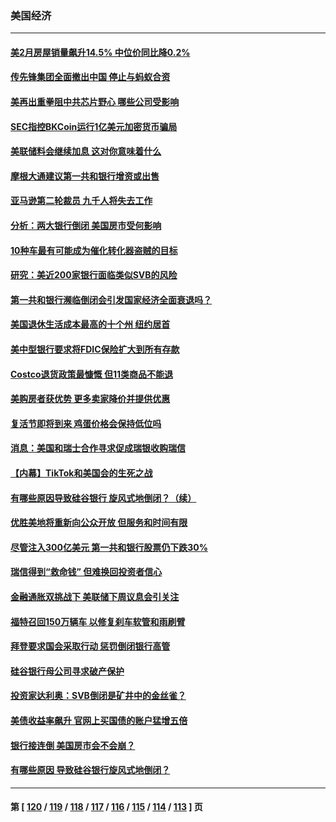 ### 美国经济
---
#### [美2月房屋销量飙升14.5% 中位价同比降0.2%](../../pages/ncid1078158/n13955457.md) 
#### [传先锋集团全面撤出中国 停止与蚂蚁合资](../../pages/ncid1078158/n13955259.md) 
#### [美再出重拳阻中共芯片野心 哪些公司受影响](../../pages/ncid1078158/n13955288.md) 
#### [SEC指控BKCoin运行1亿美元加密货币骗局](../../pages/ncid1078158/n13954846.md) 
#### [美联储料会继续加息 这对你意味着什么](../../pages/ncid1078158/n13954694.md) 
#### [摩根大通建议第一共和银行增资或出售](../../pages/ncid1078158/n13954687.md) 
#### [亚马逊第二轮裁员 九千人将失去工作](../../pages/ncid1078158/n13954617.md) 
#### [分析：两大银行倒闭 美国房市受何影响](../../pages/ncid1078158/n13954244.md) 
#### [10种车最有可能成为催化转化器盗贼的目标](../../pages/ncid1078158/n13954268.md) 
#### [研究：美近200家银行面临类似SVB的风险](../../pages/ncid1078158/n13954169.md) 
#### [第一共和银行濒临倒闭会引发国家经济全面衰退吗？](../../pages/ncid1078158/n13954243.md) 
#### [美国退休生活成本最高的十个州 纽约居首](../../pages/ncid1078158/n13953987.md) 
#### [美中型银行要求将FDIC保险扩大到所有存款](../../pages/ncid1078158/n13953859.md) 
#### [Costco退货政策最慷慨 但11类商品不能退](../../pages/ncid1078158/n13952121.md) 
#### [美购房者获优势 更多卖家降价并提供优惠](../../pages/ncid1078158/n13953340.md) 
#### [复活节即将到来 鸡蛋价格会保持低位吗](../../pages/ncid1078158/n13953228.md) 
#### [消息：美国和瑞士合作寻求促成瑞银收购瑞信](../../pages/ncid1078158/n13953262.md) 
#### [【内幕】TikTok和美国会的生死之战](../../pages/ncid1078158/n13953162.md) 
#### [有哪些原因导致硅谷银行 旋风式地倒闭？（续）](../../pages/ncid1078158/n13952975.md) 
#### [优胜美地将重新向公众开放 但服务和时间有限](../../pages/ncid1078158/n13952960.md) 
#### [尽管注入300亿美元 第一共和银行股票仍下跌30%](../../pages/ncid1078158/n13952956.md) 
#### [瑞信得到“救命钱” 但难换回投资者信心](../../pages/ncid1078158/n13952721.md) 
#### [金融通胀双挑战下 美联储下周议息会引关注](../../pages/ncid1078158/n13952642.md) 
#### [福特召回150万辆车 以修复刹车软管和雨刷臂](../../pages/ncid1078158/n13952651.md) 
#### [拜登要求国会采取行动 惩罚倒闭银行高管](../../pages/ncid1078158/n13952592.md) 
#### [硅谷银行母公司寻求破产保护](../../pages/ncid1078158/n13952539.md) 
#### [投资家达利奥：SVB倒闭是矿井中的金丝雀？](../../pages/ncid1078158/n13952322.md) 
#### [美债收益率飙升 官网上买国债的账户猛增五倍](../../pages/ncid1078158/n13952047.md) 
#### [银行接连倒 美国房市会不会崩？](../../pages/ncid1078158/n13952064.md) 
#### [有哪些原因 导致硅谷银行旋风式地倒闭？](../../pages/ncid1078158/n13952136.md) 

---
#### 第 [ [120](./120.md) / [119](./119.md) / [118](./118.md) / [117](./117.md) / [116](./116.md) / [115](./115.md) / [114](./114.md) / [113](./113.md) ] 页

